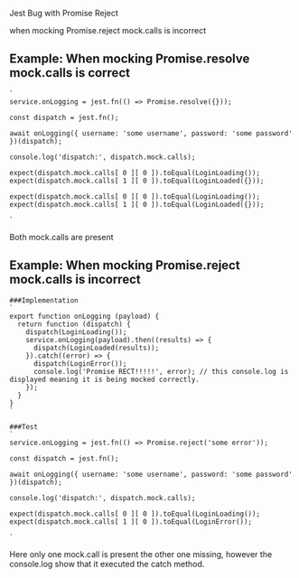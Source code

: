 Jest Bug with Promise Reject

when mocking Promise.reject mock.calls is incorrect

## Example: When mocking Promise.resolve mock.calls is correct

    `
    service.onLogging = jest.fn(() => Promise.resolve({}));

    const dispatch = jest.fn();

    await onLogging({ username: 'some username', password: 'some password' })(dispatch);

    console.log('dispatch:', dispatch.mock.calls);

    expect(dispatch.mock.calls[ 0 ][ 0 ]).toEqual(LoginLoading());
    expect(dispatch.mock.calls[ 1 ][ 0 ]).toEqual(LoginLoaded({}));

    expect(dispatch.mock.calls[ 0 ][ 0 ]).toEqual(LoginLoading());
    expect(dispatch.mock.calls[ 1 ][ 0 ]).toEqual(LoginLoaded({}));

    `
Both mock.calls are present


## Example: When mocking Promise.reject mock.calls is incorrect


    ###Implementation
    `
    export function onLogging (payload) {
      return function (dispatch) {
        dispatch(LoginLoading());
        service.onLogging(payload).then((results) => {
          dispatch(LoginLoaded(results));
        }).catch((error) => {
          dispatch(LoginError());
          console.log('Promise RECT!!!!!', error); // this console.log is displayed meaning it is being mocked correctly.
        });
      }
    }
    `

    ###Test
    `
    service.onLogging = jest.fn(() => Promise.reject('some error'));

    const dispatch = jest.fn();

    await onLogging({ username: 'some username', password: 'some password' })(dispatch);

    console.log('dispatch:', dispatch.mock.calls);

    expect(dispatch.mock.calls[ 0 ][ 0 ]).toEqual(LoginLoading());
    expect(dispatch.mock.calls[ 1 ][ 0 ]).toEqual(LoginError());

    `
Here only one mock.call is present the other one missing, however the console.log show that it executed the catch method.
